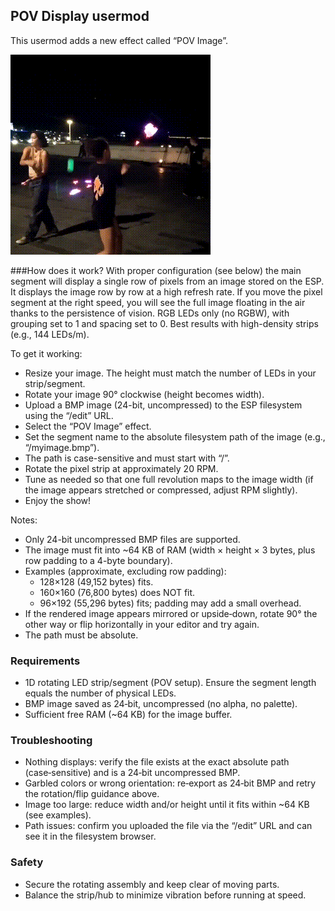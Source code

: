 ## POV Display usermod

This usermod adds a new effect called “POV Image”.

![the usermod at work](pov_display.gif?raw=true)

###How does it work?
With proper configuration (see below) the main segment will display a single row of pixels from an image stored on the ESP.
It displays the image row by row at a high refresh rate.
If you move the pixel segment at the right speed, you will see the full image floating in the air thanks to the persistence of vision.
RGB LEDs only (no RGBW), with grouping set to 1 and spacing set to 0.
Best results with high-density strips (e.g., 144 LEDs/m).

To get it working:
- Resize your image. The height must match the number of LEDs in your strip/segment.
- Rotate your image 90° clockwise (height becomes width).
- Upload a BMP image (24-bit, uncompressed) to the ESP filesystem using the “/edit” URL.
- Select the “POV Image” effect.
- Set the segment name to the absolute filesystem path of the image (e.g., “/myimage.bmp”).
- The path is case-sensitive and must start with “/”.
- Rotate the pixel strip at approximately 20 RPM.
- Tune as needed so that one full revolution maps to the image width (if the image appears stretched or compressed, adjust RPM slightly).
- Enjoy the show!

Notes:
- Only 24-bit uncompressed BMP files are supported.
- The image must fit into ~64 KB of RAM (width × height × 3 bytes, plus row padding to a 4-byte boundary).
- Examples (approximate, excluding row padding):
  - 128×128 (49,152 bytes) fits.
  - 160×160 (76,800 bytes) does NOT fit.
  - 96×192 (55,296 bytes) fits; padding may add a small overhead.
- If the rendered image appears mirrored or upside‑down, rotate 90° the other way or flip horizontally in your editor and try again.
- The path must be absolute.

### Requirements
- 1D rotating LED strip/segment (POV setup). Ensure the segment length equals the number of physical LEDs.
- BMP image saved as 24‑bit, uncompressed (no alpha, no palette).
- Sufficient free RAM (~64 KB) for the image buffer.

### Troubleshooting
- Nothing displays: verify the file exists at the exact absolute path (case‑sensitive) and is a 24‑bit uncompressed BMP.
- Garbled colors or wrong orientation: re‑export as 24‑bit BMP and retry the rotation/flip guidance above.
- Image too large: reduce width and/or height until it fits within ~64 KB (see examples).
- Path issues: confirm you uploaded the file via the “/edit” URL and can see it in the filesystem browser.

### Safety
- Secure the rotating assembly and keep clear of moving parts.
- Balance the strip/hub to minimize vibration before running at speed.